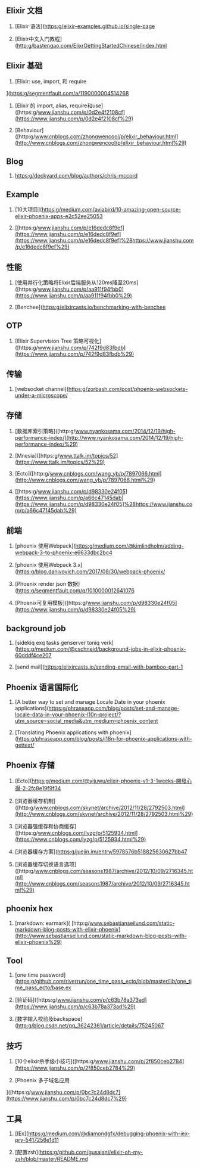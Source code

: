 ## Elixir 文档

1. [Elixir 语法]([https:g/elixir-examples.github.io/single-page](https://elixir-examples.github.io/single-page%29)

2. [Elixir中文入门教程]([http:g/bastengao.com/ElixrGettingStartedChinese/index.html](http://bastengao.com/ElixrGettingStartedChinese/index.html%29)

## Elixir 基础

1. [Elixir: use, import, 和 require

]([https:g/segmentfault.com/a/1190000004514268](https://segmentfault.com/a/1190000004514268%29)

1. [Elixir 的 import, alias, require和use]([https:g/www.jianshu.com/p/0d2e4f2108cf](https://www.jianshu.com/p/0d2e4f2108cf%29)

2. [Behaviour]([http:g/www.cnblogs.com/zhongwencool/p/elixir_behaviour.html](http://www.cnblogs.com/zhongwencool/p/elixir_behaviour.html%29)

## Blog

1. [https:g/dockyard.com/blog/authors/chris-mccord](https://dockyard.com/blog/authors/chris-mccord)

## Example

1. [10大项目]([https:g/medium.com/aviabird/10-amazing-open-source-elixir-phoenix-apps-e2c52ee25053](https://medium.com/aviabird/10-amazing-open-source-elixir-phoenix-apps-e2c52ee25053%29)

2. [[https:g/www.jianshu.com/p/e16dedc8f9ef](https://www.jianshu.com/p/e16dedc8f9ef](https://www.jianshu.com/p/e16dedc8f9ef]%28https://www.jianshu.com/p/e16dedc8f9ef%29)

## 性能

1. [使用并行化策略将Elixir后端服务从120ms降至20ms]([https:g/www.jianshu.com/p/aa911f94fbb0](https://www.jianshu.com/p/aa911f94fbb0%29)

2. [Benchee]([https:g/elixircasts.io/benchmarking-with-benchee](https://elixircasts.io/benchmarking-with-benchee%29)

## OTP

1. [Elixir Supervision Tree 策略可视化]([https:g/www.jianshu.com/p/742f9d83fbdb](https://www.jianshu.com/p/742f9d83fbdb%29)

## 传输

1. [websocket channel]([https:g/zorbash.com/post/phoenix-websockets-under-a-microscope/](https://zorbash.com/post/phoenix-websockets-under-a-microscope/%29)

## 存储

1. [数据库索引策略]([http:g/www.nyankosama.com/2014/12/19/high-performance-index/](http://www.nyankosama.com/2014/12/19/high-performance-index/%29)

2. [Mnesia]([https:g/www.ttalk.im/topics/52](https://www.ttalk.im/topics/52%29)

3. [Ecto]([http:g/www.cnblogs.com/wang_yb/p/7897066.html](http://www.cnblogs.com/wang_yb/p/7897066.html%29)

4. [[https:g/www.jianshu.com/p/d98330e24f05](https://www.jianshu.com/p/a66c47145dab](https://www.jianshu.com/p/d98330e24f05]%28https://www.jianshu.com/p/a66c47145dab%29)

## 前端

1. [phoenix 使用Webpack]([https:g/medium.com/@kimlindholm/adding-webpack-3-to-phoenix-e6633dbc2bc4](https://medium.com/@kimlindholm/adding-webpack-3-to-phoenix-e6633dbc2bc4%29)

2. [phoenix 使用Webpack 3.x]([https:g/blog.danivovich.com/2017/08/30/webpack-phoenix/](https://blog.danivovich.com/2017/08/30/webpack-phoenix/%29)

3. [Phoenix render json 数据]([https:g/segmentfault.com/q/1010000012641076](https://segmentfault.com/q/1010000012641076%29)

4. [Phoenix可复用模板]([https:g/www.jianshu.com/p/d98330e24f05](https://www.jianshu.com/p/d98330e24f05%29)

## background job

1. [sidekiq exq  tasks  genserver toniq verk]([https:g/medium.com/@cschneid/background-jobs-in-elixir-phoenix-60dddf4ce207](https://medium.com/@cschneid/background-jobs-in-elixir-phoenix-60dddf4ce207%29)

2. [send mail]([https:g/elixircasts.io/sending-email-with-bamboo-part-1](https://elixircasts.io/sending-email-with-bamboo-part-1%29)

## Phoenix 语言国际化

1. [A better way to set and manage Locale Date in your phoenix applications]([https:g/phraseapp.com/blog/posts/set-and-manage-locale-data-in-your-phoenix-l10n-project/?utm_source=social_media&utm_medium=phoenix_content](https://phraseapp.com/blog/posts/set-and-manage-locale-data-in-your-phoenix-l10n-project/?utm_source=social_media&utm_medium=phoenix_content%29)

2. [Translating Phoenix applications with phoenix]([https:g/phraseapp.com/blog/posts/i18n-for-phoenix-applications-with-gettext/](https://phraseapp.com/blog/posts/i18n-for-phoenix-applications-with-gettext/%29)

## Phoenix 存储

1. [Ecto]([https:g/medium.com/@yijuwu/elixir-phoenix-v1-3-1weeks-開發心得-2-2fc8e19f9f34](https://medium.com/@yijuwu/elixir-phoenix-v1-3-1weeks-開發心得-2-2fc8e19f9f34%29)

2. [浏览器缓存机制]([http:g/www.cnblogs.com/skynet/archive/2012/11/28/2792503.html](http://www.cnblogs.com/skynet/archive/2012/11/28/2792503.html%29)

3. [浏览器强缓存和协商缓存]([https:g/www.cnblogs.com/lyzg/p/5125934.html](https://www.cnblogs.com/lyzg/p/5125934.html%29)

4. [浏览器缓存方案]([https:g/juejin.im/entry/5978576b518825630627bb47](https://juejin.im/entry/5978576b518825630627bb47%29)

5. [浏览器缓存切换语言选项]([http:g/www.cnblogs.com/seasons1987/archive/2012/10/09/2716345.html](http://www.cnblogs.com/seasons1987/archive/2012/10/09/2716345.html%29)

## phoenix hex

1. [markdown: earmark]( [http:g/www.sebastianseilund.com/static-markdown-blog-posts-with-elixir-phoenix](http://www.sebastianseilund.com/static-markdown-blog-posts-with-elixir-phoenix%29)

## Tool

1. [one time password]([https:g/github.com/riverrun/one_time_pass_ecto/blob/master/lib/one_time_pass_ecto/base.ex](https://github.com/riverrun/one_time_pass_ecto/blob/master/lib/one_time_pass_ecto/base.ex%29)

2. [验证码]([https:g/www.jianshu.com/p/c63b78a373ad](https://www.jianshu.com/p/c63b78a373ad%29)

3. [数字输入校验及backspace]([http:g/blog.csdn.net/qq_36242361/article/details/75245067](http://blog.csdn.net/qq_36242361/article/details/75245067%29)

## 技巧

1. [10个elixir杀手级小技巧]([https:g/www.jianshu.com/p/2f850ceb2784](https://www.jianshu.com/p/2f850ceb2784%29)

2. [Phoenix 多子域名应用

]([https:g/www.jianshu.com/p/0bc7c24d8dc7](https://www.jianshu.com/p/0bc7c24d8dc7%29)

## 工具

1. [IEx]([https:g/medium.com/@diamondgfx/debugging-phoenix-with-iex-pry-5417256e1d11](https://medium.com/@diamondgfx/debugging-phoenix-with-iex-pry-5417256e1d11%29)

2. [配置zsh]([https:g/github.com/gusaiani/elixir-oh-my-zsh/blob/master/README.md](https://github.com/gusaiani/elixir-oh-my-zsh/blob/master/README.md%29)





